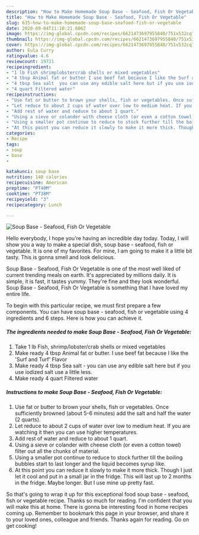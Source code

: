 ```yaml
---
description: "How to Make Homemade Soup Base - Seafood, Fish Or Vegetable"
title: "How to Make Homemade Soup Base - Seafood, Fish Or Vegetable"
slug: 635-how-to-make-homemade-soup-base-seafood-fish-or-vegetable
date: 2020-09-04T11:10:21.606Z
image: https://img-global.cpcdn.com/recipes/6621473697955840/751x532cq70/soup-base-seafood-fish-or-vegetable-recipe-main-photo.jpg
thumbnail: https://img-global.cpcdn.com/recipes/6621473697955840/751x532cq70/soup-base-seafood-fish-or-vegetable-recipe-main-photo.jpg
cover: https://img-global.cpcdn.com/recipes/6621473697955840/751x532cq70/soup-base-seafood-fish-or-vegetable-recipe-main-photo.jpg
author: Eula Curry
ratingvalue: 4.6
reviewcount: 19721
recipeingredient:
- "1 lb Fish shrimplobstercrab shells or mixed vegetables"
- "4 tbsp Animal fat or butter I use beef fat because I like the Surf and Turf Flavor"
- "4 tbsp Sea salt  you can use any edible salt here but if you use iodized salt use a little less"
- "4 quart Filtered water"
recipeinstructions:
- "Use fat or butter to brown your shells, fish or vegetables. Once sufficiently browned (about 5-6 minutes) add the salt and half the water (2 quarts)."
- "Let reduce to about 2 cups of water over low to medium heat. If you are watching it then you can use higher temperatures."
- "Add rest of water and reduce to about 1 quart."
- "Using a sieve or colander with cheese cloth (or even a cotton towel) filter out all the chunks of material."
- "Using a smaller pot continue to reduce to stock further till the boiling bubbles start to last longer and the liquid becomes syrup like."
- "At this point you can reduce it slowly to make it more thick. Though I just let it cool and put in a small jar in the fridge. This will last up to 2 months in the fridge. Maybe longer. But I use mine up pretty fast."
categories:
- Recipe
tags:
- soup
- base
- 

katakunci: soup base  
nutrition: 140 calories
recipecuisine: American
preptime: "PT40M"
cooktime: "PT38M"
recipeyield: "3"
recipecategory: Lunch

---
```



![Soup Base - Seafood, Fish Or Vegetable](https://img-global.cpcdn.com/recipes/6621473697955840/751x532cq70/soup-base-seafood-fish-or-vegetable-recipe-main-photo.jpg)

Hello everybody, I hope you're having an incredible day today. Today, I will show you a way to make a special dish, soup base - seafood, fish or vegetable. It is one of my favorites. For mine, I am going to make it a little bit tasty. This is gonna smell and look delicious.



Soup Base - Seafood, Fish Or Vegetable is one of the most well liked of current trending meals on earth. It's appreciated by millions daily. It is simple, it is fast, it tastes yummy. They're fine and they look wonderful. Soup Base - Seafood, Fish Or Vegetable is something that I have loved my entire life.


To begin with this particular recipe, we must first prepare a few components. You can have soup base - seafood, fish or vegetable using 4 ingredients and 6 steps. Here is how you can achieve it.

<!--inarticleads1-->

##### The ingredients needed to make Soup Base - Seafood, Fish Or Vegetable:

1. Take 1 lb Fish, shrimp/lobster/crab shells or mixed vegetables
1. Make ready 4 tbsp Animal fat or butter. I use beef fat because I like the &#39;Surf and Turf&#39; Flavor
1. Make ready 4 tbsp Sea salt - you can use any edible salt here but if you use iodized salt use a little less.
1. Make ready 4 quart Filtered water




<!--inarticleads2-->

##### Instructions to make Soup Base - Seafood, Fish Or Vegetable:

1. Use fat or butter to brown your shells, fish or vegetables. Once sufficiently browned (about 5-6 minutes) add the salt and half the water (2 quarts).
1. Let reduce to about 2 cups of water over low to medium heat. If you are watching it then you can use higher temperatures.
1. Add rest of water and reduce to about 1 quart.
1. Using a sieve or colander with cheese cloth (or even a cotton towel) filter out all the chunks of material.
1. Using a smaller pot continue to reduce to stock further till the boiling bubbles start to last longer and the liquid becomes syrup like.
1. At this point you can reduce it slowly to make it more thick. Though I just let it cool and put in a small jar in the fridge. This will last up to 2 months in the fridge. Maybe longer. But I use mine up pretty fast.




So that's going to wrap it up for this exceptional food soup base - seafood, fish or vegetable recipe. Thanks so much for reading. I'm confident that you will make this at home. There is gonna be interesting food in home recipes coming up. Remember to bookmark this page in your browser, and share it to your loved ones, colleague and friends. Thanks again for reading. Go on get cooking!
